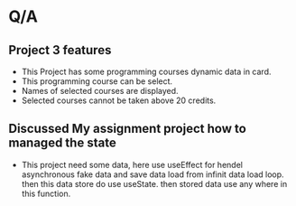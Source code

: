 # Q/A


## Project 3 features

- This Project has some programming courses dynamic data in card.
- This programming course can be select.
- Names of selected courses are displayed.
- Selected courses cannot be taken above 20 credits.

##  Discussed My assignment project  how to  managed  the state 

- This project need some data, here use useEffect for hendel asynchronous fake data and  save data  load from infinit data load loop. then this data  store do use useState. then stored data use any where in this function.



